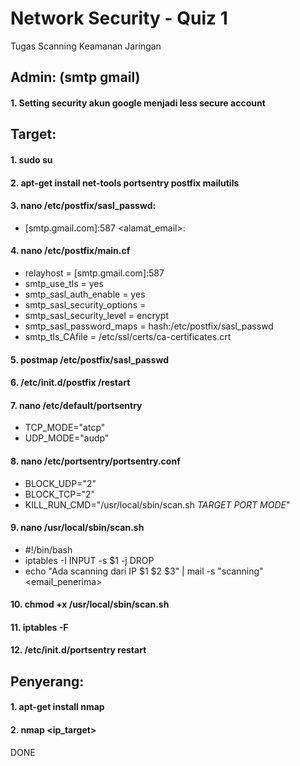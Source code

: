 
# Network Security - Quiz 1

Tugas Scanning Keamanan Jaringan


## Admin: (smtp gmail)
#### 1. Setting security akun google menjadi less secure account


## Target: 
#### 1. sudo su

#### 2. apt-get install net-tools portsentry postfix mailutils

#### 3. nano /etc/postfix/sasl_passwd:
- [smtp.gmail.com]:587 <alamat_email>:<password>

#### 4. nano /etc/postfix/main.cf
- relayhost = [smtp.gmail.com]:587
- smtp_use_tls = yes
- smtp_sasl_auth_enable = yes
- smtp_sasl_security_options = 
- smtp_sasl_security_level = encrypt
- smtp_sasl_password_maps = hash:/etc/postfix/sasl_passwd
- smtp_tls_CAfile = /etc/ssl/certs/ca-certificates.crt

#### 5. postmap /etc/postfix/sasl_passwd

#### 6. /etc/init.d/postfix /restart

#### 7. nano /etc/default/portsentry
- TCP_MODE="atcp"
- UDP_MODE="audp"

#### 8. nano /etc/portsentry/portsentry.conf
- BLOCK_UDP="2"
- BLOCK_TCP="2"
- KILL_RUN_CMD="/usr/local/sbin/scan.sh $TARGET$ $PORT$ $MODE$"

#### 9. nano /usr/local/sbin/scan.sh
- #!/bin/bash
- iptables -I INPUT -s $1 -j DROP
- echo "Ada scanning dari IP $1 $2 $3" | mail -s "scanning" <email_penerima>

#### 10. chmod +x /usr/local/sbin/scan.sh

#### 11. iptables -F

#### 12. /etc/init.d/portsentry restart

## Penyerang:
#### 1. apt-get install nmap

#### 2. nmap <ip_target>

DONE
